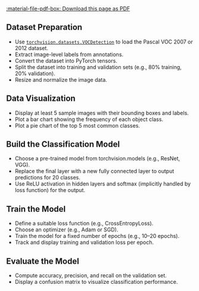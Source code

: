 ﻿[:material-file-pdf-box: Download this page as PDF](./index.pdf)


## Dataset Preparation

-   Use [`torchvision.datasets.VOCDetection`](https://pytorch.org/vision/stable/generated/torchvision.datasets.VOCDetection.html) to load the
    Pascal VOC 2007 or 2012 dataset.
-   Extract image-level labels from annotations.
-   Convert the dataset into PyTorch tensors.
-   Split the dataset into training and validation sets
    (e.g., 80% training, 20% validation).
-   Resize and normalize the image data.


## Data Visualization

-   Display at least 5 sample images with their bounding
    boxes and labels.
-   Plot a bar chart showing the frequency of each object
    class.
-   Plot a pie chart of the top 5 most common classes.


## Build the Classification Model

-   Choose a pre-trained model from torchvision.models
    (e.g., ResNet, VGG).
-   Replace the final layer with a new fully connected
    layer to output predictions for 20 classes.
-   Use ReLU activation in hidden layers and softmax
    (implicitly handled by loss function) for the output.


## Train the Model

-   Define a suitable loss function (e.g.,
    CrossEntropyLoss).
-   Choose an optimizer (e.g., Adam or SGD).
-   Train the model for a fixed number of epochs (e.g.,
    10–20 epochs).
-   Track and display training and validation loss per
    epoch.


## Evaluate the Model

-   Compute accuracy, precision, and recall on the
    validation set.
-   Display a confusion matrix to visualize
    classification performance.

